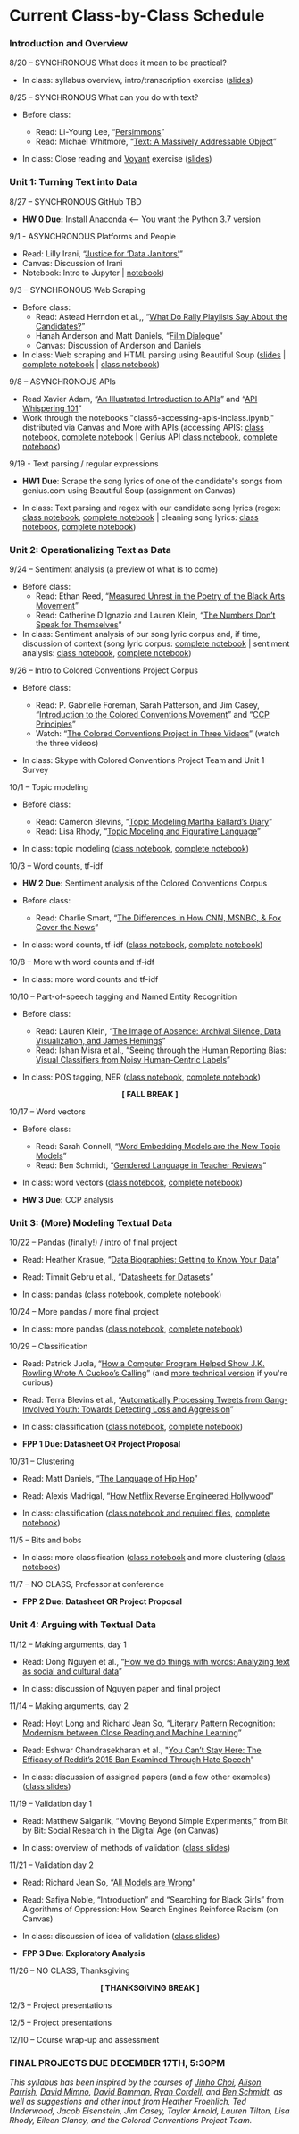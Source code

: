 # Current Class-by-Class Schedule

### Introduction and Overview

8/20 – SYNCHRONOUS
What does it mean to be practical?

* In class: syllabus overview, intro/transcription exercise ([slides](slides/class-1.pdf))

8/25 – SYNCHRONOUS
What can you do with text?

* Before class:
	* Read: Li-Young Lee, “[Persimmons](https://www.poetryfoundation.org/poems/43011/persimmons)”
	* Read: Michael Whitmore, “[Text: A Massively Addressable Object](https://dhdebates.gc.cuny.edu/read/untitled-88c11800-9446-469b-a3be-3fdb36bfbd1e/section/402e7e9a-359b-4b11-8386-a1b48e40425a)”

* In class: Close reading and [Voyant](https://voyant-tools.org/) exercise ([slides](../slides/class-2.pdf))

### Unit 1: Turning Text into Data

8/27 – SYNCHRONOUS
GitHub
TBD
* **HW 0 Due:** Install [Anaconda](https://www.anaconda.com/distribution/#download-section) <-- You want the Python 3.7 version

9/1 - ASYNCHRONOUS
Platforms and People

* Read: Lilly Irani, “[Justice for ‘Data Janitors’](https://www.publicbooks.org/justice-for-data-janitors/)”
* Canvas: Discussion of Irani
* Notebook: Intro to Jupyter | [notebook](../notebooks/class3-jupyter-intro.ipynb))

9/3 – SYNCHRONOUS
Web Scraping

* Before class:
	* Read: Astead Herndon et al.,, “[What Do Rally Playlists Say About the Candidates?](https://www.nytimes.com/interactive/2019/08/19/us/politics/presidential-campaign-songs-playlists.html)”
	* Hanah Anderson and Matt Daniels, “[Film Dialogue](https://pudding.cool/2017/03/film-dialogue/)”
  * Canvas: Discussion of Anderson and Daniels
* In class: Web scraping and HTML parsing using Beautiful Soup ([slides](../slides/class4slides.pdf) | [complete notebook](h../notebooks/class4-web-scraping-complete.ipynb) | [class notebook](../notebooks/class4-web-scraping-inclass.ipynb))

9/8 – ASYNCHRONOUS
APIs

* Read Xavier Adam, “[An Illustrated Introduction to APIs](https://medium.com/epfl-extension-school/an-illustrated-introduction-to-apis-10f8000313b9)” and “[API Whispering 101](https://medium.com/epfl-extension-school/api-whispering-101-e04fbb5a08fd)”
* Work through the notebooks "class6-accessing-apis-inclass.ipynb," distributed via Canvas and More with APIs (accessing APIS: [class notebook](../notebooks/class6-accessing-apis-inclass.ipynb), [complete notebook](../notebooks/class6-accessing-apis-complete.ipynb) | Genius API [class notebook](../notebooks/class6-genius-api-inclass.ipynb), [complete notebook](../notebooks/class6-genius-api-complete.ipynb))

9/19 - Text parsing / regular expressions

* **HW1 Due**: Scrape the song lyrics of one of the candidate's songs from genius.com using Beautiful Soup (assignment on Canvas)

* In class: Text parsing and regex with our candidate song lyrics (regex: [class notebook](../notebooks/class7-regex-intro-inclass.ipynb), [complete notebook](lass7-regex-intro-complete.ipynb) | cleaning song lyrics: [class notebook](../notebooks/class7-regex-with-song-lyrics-inclass.ipynb), [complete notebook](./notebooks/class7-regex-with-song-lyrics-complete.ipynb))

### Unit 2: Operationalizing Text as Data

9/24 – Sentiment analysis (a preview of what is to come)

* Before class:
	* Read: Ethan Reed, “[Measured Unrest in the Poetry of the Black Arts Movement](https://scholarslab.lib.virginia.edu/blog/measured-unrest-in-the-poetry-of-the-black-arts-movement/)”
	* Read: Catherine D’Ignazio and Lauren Klein, “[The Numbers Don’t Speak for Themselves](https://bookbook.pubpub.org/pub/6ui5n4vo)”
* In class: Sentiment analysis of our song lyric corpus and, if time, discussion of context (song lyric corpus: [complete notebook](../notebooks/class8-lyrics-scraping-complete.ipynb) | sentiment analysis: [class notebook](../notebooks/class8-sentiment-analysis-inclass.ipynb), [complete notebook](../notebooks/class8-sentiment-analysis-complete.ipynb))

9/26 – Intro to Colored Conventions Project Corpus 

* Before class:
	* Read: P. Gabrielle Foreman, Sarah Patterson, and Jim Casey, “[Introduction to the Colored Conventions Movement](http://coloredconventions.org/introduction-to-movement)” and “[CCP Principles](http://coloredconventions.org/ccp-principles)”
	* Watch: “[The Colored Conventions Project in Three Videos](http://coloredconventions.org/project-videos)” (watch the three videos)

* In class: Skype with Colored Conventions Project Team and Unit 1 Survey

10/1 – Topic modeling

* Before class:
	* Read: Cameron Blevins, “[Topic Modeling Martha Ballard’s Diary](http://www.cameronblevins.org/posts/topic-modeling-martha-ballards-diary/)”
	* Read: Lisa Rhody, “[Topic Modeling and Figurative Language](http://journalofdigitalhumanities.org/2-1/topic-modeling-and-figurative-language-by-lisa-m-rhody/)”
	
* In class: topic modeling ([class notebook](../notebooks/class9/class9-topic-modeling-inclass.ipynb), [complete notebook](../notebooks/class9-topic-modeling-complete.ipynb)) 	

10/3 – Word counts, tf-idf

* **HW 2 Due:** Sentiment analysis of the Colored Conventions Corpus

* Before class:
	* Read: Charlie Smart, “[The Differences in How CNN, MSNBC, & Fox Cover the News](https://pudding.cool/2018/01/chyrons/)”
	
* In class: word counts, tf-idf ([class notebook](../notebooks/class10-counting-words-inclass.ipynb), [complete notebook](../notebooks/class10-counting-words-complete.ipynb))

10/8 – More with word counts and tf-idf

* In class: more word counts and tf-idf

10/10 – Part-of-speech tagging and Named Entity Recognition 

* Before class:
	* Read: Lauren Klein, “[The Image of Absence: Archival Silence, Data Visualization, and James Hemings](https://read-dukeupress-edu.proxy.library.emory.edu/american-literature/article-pdf/85/4/661/393292/AL854_03Klein_Fpp.pdf)”
	* Read: Ishan Misra et al., “[Seeing through the Human Reporting Bias: Visual Classifiers from Noisy Human-Centric Labels](https://arxiv.org/pdf/1512.06974.pdf?fbclid=IwAR2OwfGEBmPR2ngyN0Hu2JYIEa7rwUe2VTGV8x3laDp89KxL1o6LBERXb9M)”

* In class: POS tagging, NER ([class notebook](../notebooks/class11-nlp-spacy-inclass.ipynb), [complete notebook](../notebooks/class11-nlp-spacy-complete.ipynb))

<div align="center"> 	
	<b>[ FALL BREAK ]</b>
</div>

10/17 – Word vectors 

* Before class:
	* Read: Sarah Connell, “[Word Embedding Models are the New Topic Models](https://web.northeastern.edu/nulab/word-embedding-model/)”
	* Read: Ben Schmidt, “[Gendered Language in Teacher Reviews](http://benschmidt.org/profGender)”
* In class: word vectors ([class notebook](../notebooks/class12-word-vectors-inclass.ipynb), [complete notebook](../notebooks/class12-word-vectors-complete.ipynb))

* **HW 3 Due:** CCP analysis 

### Unit 3: (More) Modeling Textual Data

10/22 – Pandas (finally!) / intro of final project 

* Read: Heather Krasue, “[Data Biographies: Getting to Know Your Data](https://gijn.org/2017/03/27/data-biographies-getting-to-know-your-data/)”
* Read: Timnit Gebru et al., “[Datasheets for Datasets](https://arxiv.org/pdf/1803.09010.pdf)”

* In class: pandas ([class notebook](../notebooks/class13-pandas-inclass.ipynb), [complete notebook](../notebooks/class13-pandas-complete.ipynb))

10/24 – More pandas / more final project

* In class: more pandas ([class notebook](../notebooks/class14-pandas-in-action-inclass.ipynb), [complete notebook](../notebooks/class14-pandas-in-action-complete.ipynb))

10/29 – Classification

* Read: Patrick Juola, “[How a Computer Program Helped Show J.K. Rowling Wrote A Cuckoo’s Calling](https://www.scientificamerican.com/article/how-a-computer-program-helped-show-jk-rowling-write-a-cuckoos-calling/)” (and [more technical version](https://languagelog.ldc.upenn.edu/nll/?p=5315) if you're curious)
* Read: Terra Blevins et al., “[Automatically Processing Tweets from Gang-Involved Youth: Towards Detecting Loss and Aggression](https://www.aclweb.org/anthology/C16-1207)”

* In class: classification ([class notebook](../notebooks/class15-classification-inclass.ipynb), [complete notebook](../notebooks/class15-classification-complete.ipynb))

* **FPP 1 Due: Datasheet OR Project Proposal**

10/31 – Clustering

* Read: Matt Daniels, “[The Language of Hip Hop](https://pudding.cool/2017/09/hip-hop-words/)”
* Read: Alexis Madrigal, “[How Netflix Reverse Engineered Hollywood](https://www.theatlantic.com/technology/archive/2014/01/how-netflix-reverse-engineered-hollywood/282679/)”

* In class: classification ([class notebook and required files](../notebooks/class16.zip), [complete notebook](../notebooks/class16/class16-clustering-complete.ipynb))

11/5 – Bits and bobs

* In class: more classification ([class notebook](../notebooks/class17-more-classifying-inclass.ipynb) and more clustering ([class notebook](../notebooks/class17-more-clustering-inclass.ipynb))

11/7 – NO CLASS, Professor at conference

* **FPP 2 Due: Datasheet OR Project Proposal**

### Unit 4: Arguing with Textual Data

11/12 – Making arguments, day 1

* Read: Dong Nguyen et al., “[How we do things with words: Analyzing text as social and cultural data](https://arxiv.org/pdf/1907.01468.pdf)”

* In class: discussion of Nguyen paper and final project

11/14 – Making arguments, day 2

* Read: Hoyt Long and Richard Jean So, “[Literary Pattern Recognition: Modernism between Close Reading and Machine Learning](https://www-journals-uchicago-edu.proxy.library.emory.edu/doi/pdfplus/10.1086/684353)”
* Read: Eshwar Chandrasekharan et al., "[You Can’t Stay Here: The Efficacy of Reddit’s 2015 Ban Examined Through Hate Speech](http://comp.social.gatech.edu/papers/cscw18-chand-hate.pdf)"

* In class: discussion of assigned papers (and a few other examples) ([class slides](../slides/class18-slides.pdf))

11/19 – Validation day 1

* Read: Matthew Salganik, “Moving Beyond Simple Experiments,” from Bit by Bit: Social Research in the Digital Age (on Canvas)

* In class: overview of methods of validation ([class slides](../slides/class19-slides.pdf))

11/21 – Validation day 2

* Read: Richard Jean So, “[All Models are Wrong](https://www-mlajournals-org.proxy.library.emory.edu/doi/pdf/10.1632/pmla.2017.132.3.668)”
* Read: Safiya Noble, “Introduction” and “Searching for Black Girls” from Algorithms of Oppression: How Search Engines Reinforce Racism (on Canvas)

* In class: discussion of idea of validation ([class slides](../slides/class20-slides.pdf))

* **FPP 3 Due: Exploratory Analysis**

11/26 – NO CLASS, Thanksgiving

<div align="center"> 	
	<b>[ THANKSGIVING BREAK ]</b>
</div>

12/3 – Project presentations

12/5 – Project presentations

12/10 – Course wrap-up and assessment

### FINAL PROJECTS DUE DECEMBER 17TH, 5:30PM

*This syllabus has been inspired by the courses of [Jinho Choi](https://github.com/emory-courses/data-science), [Alison Parrish](http://www.decontextualize.com/teaching/), [David Mimno](https://mimno.infosci.cornell.edu/info3350/), [David Bamman](http://people.ischool.berkeley.edu/~dbamman/info256.html), [Ryan Cordell](http://s17hda.ryancordell.org), and [Ben Schmidt](http://benschmidt.org/HDA19/), as well as suggestions and other input from Heather Froehlich, Ted Underwood, Jacob Eisenstein, Jim Casey, Taylor Arnold, Lauren Tilton, Lisa Rhody, Eileen Clancy, and the Colored Conventions Project Team.*
